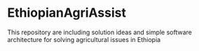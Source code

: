 # EthiopianAgriAssist
This repository are including solution ideas and simple software architecture for solving agricultural issues in Ethiopia
